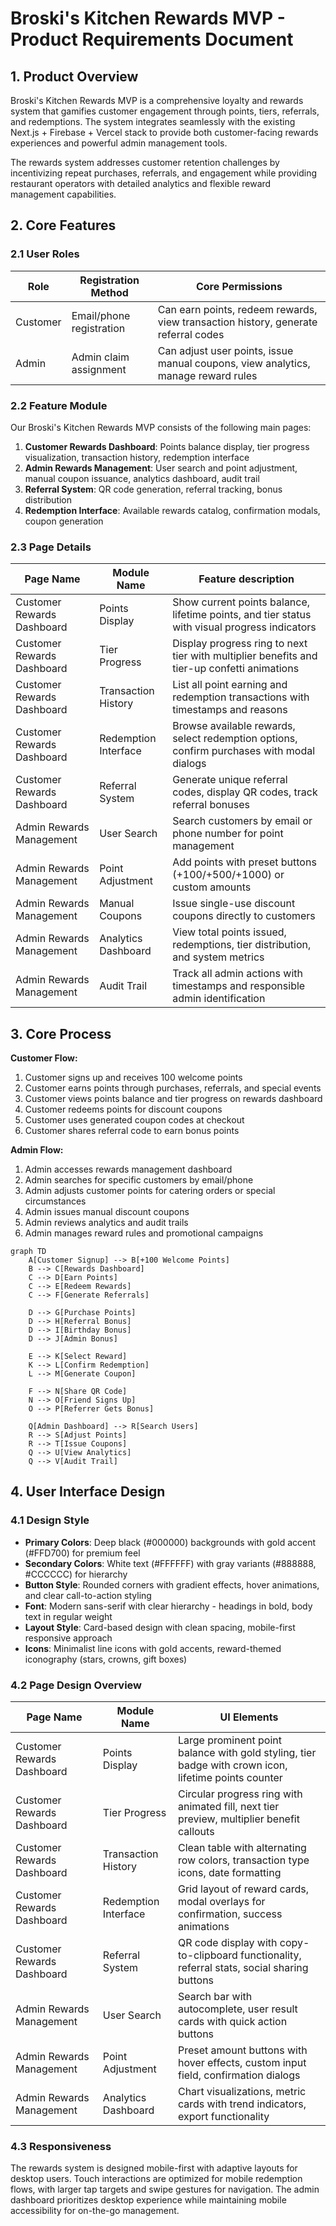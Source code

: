 # Broski's Kitchen Rewards MVP - Product Requirements Document

## 1. Product Overview

Broski's Kitchen Rewards MVP is a comprehensive loyalty and rewards system that gamifies customer engagement through points, tiers, referrals, and redemptions. The system integrates seamlessly with the existing Next.js + Firebase + Vercel stack to provide both customer-facing rewards experiences and powerful admin management tools.

The rewards system addresses customer retention challenges by incentivizing repeat purchases, referrals, and engagement while providing restaurant operators with detailed analytics and flexible reward management capabilities.

## 2. Core Features

### 2.1 User Roles

| Role | Registration Method | Core Permissions |
|------|---------------------|------------------|
| Customer | Email/phone registration | Can earn points, redeem rewards, view transaction history, generate referral codes |
| Admin | Admin claim assignment | Can adjust user points, issue manual coupons, view analytics, manage reward rules |

### 2.2 Feature Module

Our Broski's Kitchen Rewards MVP consists of the following main pages:

1. **Customer Rewards Dashboard**: Points balance display, tier progress visualization, transaction history, redemption interface
2. **Admin Rewards Management**: User search and point adjustment, manual coupon issuance, analytics dashboard, audit trail
3. **Referral System**: QR code generation, referral tracking, bonus distribution
4. **Redemption Interface**: Available rewards catalog, confirmation modals, coupon generation

### 2.3 Page Details

| Page Name | Module Name | Feature description |
|-----------|-------------|---------------------|
| Customer Rewards Dashboard | Points Display | Show current points balance, lifetime points, and tier status with visual progress indicators |
| Customer Rewards Dashboard | Tier Progress | Display progress ring to next tier with multiplier benefits and tier-up confetti animations |
| Customer Rewards Dashboard | Transaction History | List all point earning and redemption transactions with timestamps and reasons |
| Customer Rewards Dashboard | Redemption Interface | Browse available rewards, select redemption options, confirm purchases with modal dialogs |
| Customer Rewards Dashboard | Referral System | Generate unique referral codes, display QR codes, track referral bonuses |
| Admin Rewards Management | User Search | Search customers by email or phone number for point management |
| Admin Rewards Management | Point Adjustment | Add points with preset buttons (+100/+500/+1000) or custom amounts |
| Admin Rewards Management | Manual Coupons | Issue single-use discount coupons directly to customers |
| Admin Rewards Management | Analytics Dashboard | View total points issued, redemptions, tier distribution, and system metrics |
| Admin Rewards Management | Audit Trail | Track all admin actions with timestamps and responsible admin identification |

## 3. Core Process

**Customer Flow:**
1. Customer signs up and receives 100 welcome points
2. Customer earns points through purchases, referrals, and special events
3. Customer views points balance and tier progress on rewards dashboard
4. Customer redeems points for discount coupons
5. Customer uses generated coupon codes at checkout
6. Customer shares referral code to earn bonus points

**Admin Flow:**
1. Admin accesses rewards management dashboard
2. Admin searches for specific customers by email/phone
3. Admin adjusts customer points for catering orders or special circumstances
4. Admin issues manual discount coupons
5. Admin reviews analytics and audit trails
6. Admin manages reward rules and promotional campaigns

```mermaid
graph TD
    A[Customer Signup] --> B[+100 Welcome Points]
    B --> C[Rewards Dashboard]
    C --> D[Earn Points]
    C --> E[Redeem Rewards]
    C --> F[Generate Referrals]
    
    D --> G[Purchase Points]
    D --> H[Referral Bonus]
    D --> I[Birthday Bonus]
    D --> J[Admin Bonus]
    
    E --> K[Select Reward]
    K --> L[Confirm Redemption]
    L --> M[Generate Coupon]
    
    F --> N[Share QR Code]
    N --> O[Friend Signs Up]
    O --> P[Referrer Gets Bonus]
    
    Q[Admin Dashboard] --> R[Search Users]
    R --> S[Adjust Points]
    R --> T[Issue Coupons]
    Q --> U[View Analytics]
    Q --> V[Audit Trail]
```

## 4. User Interface Design

### 4.1 Design Style

- **Primary Colors**: Deep black (#000000) backgrounds with gold accent (#FFD700) for premium feel
- **Secondary Colors**: White text (#FFFFFF) with gray variants (#888888, #CCCCCC) for hierarchy
- **Button Style**: Rounded corners with gradient effects, hover animations, and clear call-to-action styling
- **Font**: Modern sans-serif with clear hierarchy - headings in bold, body text in regular weight
- **Layout Style**: Card-based design with clean spacing, mobile-first responsive approach
- **Icons**: Minimalist line icons with gold accents, reward-themed iconography (stars, crowns, gift boxes)

### 4.2 Page Design Overview

| Page Name | Module Name | UI Elements |
|-----------|-------------|-------------|
| Customer Rewards Dashboard | Points Display | Large prominent point balance with gold styling, tier badge with crown icon, lifetime points counter |
| Customer Rewards Dashboard | Tier Progress | Circular progress ring with animated fill, next tier preview, multiplier benefit callouts |
| Customer Rewards Dashboard | Transaction History | Clean table with alternating row colors, transaction type icons, date formatting |
| Customer Rewards Dashboard | Redemption Interface | Grid layout of reward cards, modal overlays for confirmation, success animations |
| Customer Rewards Dashboard | Referral System | QR code display with copy-to-clipboard functionality, referral stats, social sharing buttons |
| Admin Rewards Management | User Search | Search bar with autocomplete, user result cards with quick action buttons |
| Admin Rewards Management | Point Adjustment | Preset amount buttons with hover effects, custom input field, confirmation dialogs |
| Admin Rewards Management | Analytics Dashboard | Chart visualizations, metric cards with trend indicators, export functionality |

### 4.3 Responsiveness

The rewards system is designed mobile-first with adaptive layouts for desktop users. Touch interactions are optimized for mobile redemption flows, with larger tap targets and swipe gestures for navigation. The admin dashboard prioritizes desktop experience while maintaining mobile accessibility for on-the-go management.